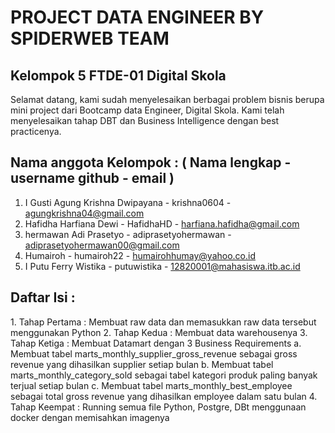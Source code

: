 <h1> PROJECT DATA ENGINEER BY SPIDERWEB TEAM </h1> 

<h2> Kelompok 5 FTDE-01 Digital Skola </h2> 

Selamat datang, kami sudah menyelesaikan berbagai problem bisnis berupa mini project dari Bootcamp data Engineer, Digital Skola. Kami telah menyelesaikan tahap DBT dan Business Intelligence dengan best practicenya.

<h2> Nama anggota Kelompok : ( Nama lengkap - username github - email ) </h2>

1. I Gusti Agung Krishna Dwipayana - krishna0604 - agungkrishna04@gmail.com
2. Hafidha Harfiana Dewi - HafidhaHD - harfiana.hafidha@gmail.com
3. hermawan Adi Prasetyo - adiprasetyohermawan - adiprasetyohermawan00@gmail.com
4. Humairoh - humairoh22 - humairohhumay@yahoo.co.id
5. I Putu Ferry Wistika - putuwistika - 12820001@mahasiswa.itb.ac.id

<h2> Daftar Isi : </h2>  
1. Tahap Pertama : Membuat raw data dan memasukkan raw data tersebut menggunakan Python
2. Tahap Kedua : Membuat data warehousenya
3. Tahap Ketiga : Membuat Datamart dengan 3 Business Requirements
   a. Membuat tabel marts_monthly_supplier_gross_revenue sebagai gross revenue yang dihasilkan supplier setiap bulan
   b. Membuat tabel marts_monthly_category_sold sebagai tabel kategori produk paling banyak terjual setiap bulan
   c. Membuat tabel marts_monthly_best_employee sebagai total gross revenue yang dihasilkan employee dalam satu bulan
4. Tahap Keempat : Running semua file Python, Postgre, DBt menggunaan docker dengan memisahkan imagenya

